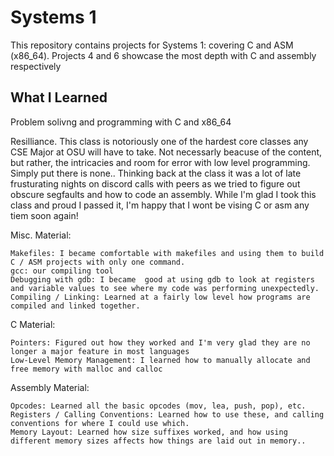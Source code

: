 # Systems 1

This repository contains projects for Systems 1: covering C and ASM (x86_64). Projects 4 and 6 showcase the most depth with C and assembly respectively

What I Learned
-------------------------------------------------------------
Problem solivng and programming with C and x86_64

Resilliance. This class is notoriously one of the hardest core classes any CSE Major at OSU will have to take. Not necessarly beacuse of the content, but rather, the intricacies and room for error with low level programming. Simply put there is none.. Thinking back at the class it was a lot of late frusturating nights on discord calls with peers as we tried to figure out obscure segfaults and how to code an assembly. While I'm glad I took this class and proud I passed it, I'm happy that I wont be vising C or asm any tiem soon again!

Misc. Material:

    Makefiles: I became comfortable with makefiles and using them to build C / ASM projects with only one command.
    gcc: our compiling tool
    Debugging with gdb: I became  good at using gdb to look at registers and variable values to see where my code was performing unexpectedly.
    Compiling / Linking: Learned at a fairly low level how programs are compiled and linked together.

C Material:

    Pointers: Figured out how they worked and I'm very glad they are no longer a major feature in most languages
    Low-Level Memory Management: I learned how to manually allocate and free memory with malloc and calloc

Assembly Material:

    Opcodes: Learned all the basic opcodes (mov, lea, push, pop), etc.
    Registers / Calling Conventions: Learned how to use these, and calling conventions for where I could use which.
    Memory Layout: Learned how size suffixes worked, and how using different memory sizes affects how things are laid out in memory..
    

